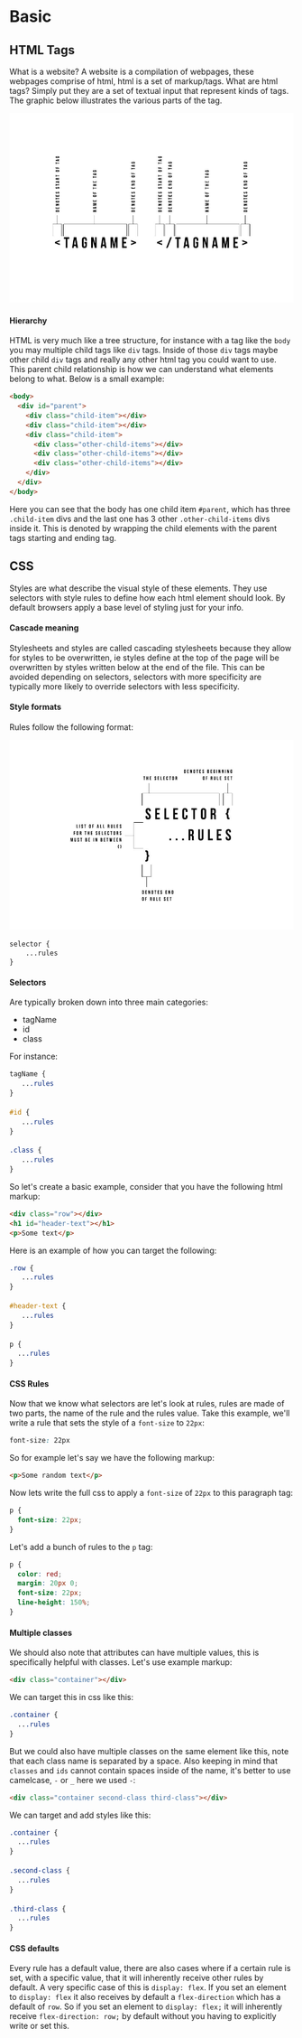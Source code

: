 # Basic 

## HTML Tags

What is a website? A website is a compilation of webpages, these webpages comprise of html, html is a set of markup/tags. What are html tags? Simply put they are a set of textual input that represent kinds of tags. The graphic below illustrates the various parts of the tag.

[![alt text](tutorial-assets/img/html-tag-explanation.jpg "HTML Tag explanation")](tutorial-assets/img/html-tag-explanation.jpg)

#### Hierarchy
HTML is very much like a tree structure, for instance with a tag like the `body` you may multiple child tags like `div` tags. Inside of those `div` tags maybe other child `div` tags and really any other html tag you could want to use. This parent child relationship is how we can understand what elements belong to what. Below is a small example:

```html
<body>
  <div id="parent">
    <div class="child-item"></div>
    <div class="child-item"></div>
    <div class="child-item">
      <div class="other-child-items"></div>
      <div class="other-child-items"></div>
      <div class="other-child-items"></div>
    </div>
  </div>
</body>
```

Here you can see that the body has one child item `#parent`, which has three `.child-item` divs and the last one has 3 other `.other-child-items` divs inside it. This is denoted by wrapping the child elements with the parent tags starting and ending tag.

## CSS
Styles are what describe the visual style of these elements. They use selectors with style rules to define how each html element should look. By default browsers apply a base level of styling just for your info.

#### Cascade meaning
Stylesheets and styles are called cascading stylesheets because they allow for styles to be overwritten, ie styles define at the top of the page will be overwritten by styles written below at the end of the file. This can be avoided depending on selectors, selectors with more specificity are typically more likely to override selectors with less specificity.  

#### Style formats
Rules follow the following format:

[![alt text](tutorial-assets/img/css-explanation.jpg "CSS explanation")](tutorial-assets/img/css-explanation.jpg)

```
selector {
    ...rules
}
```

#### Selectors 
Are typically broken down into three main categories:
- tagName
- id
- class

For instance:

```css
tagName {
   ...rules
}

#id {
   ...rules
}

.class {
   ...rules
}
```

So let's create a basic example, consider that you have the following html markup:

```html
<div class="row"></div>
<h1 id="header-text"></h1>
<p>Some text</p>
```

Here is an example of how you can target the following:

```css
.row {
   ...rules
}

#header-text {
   ...rules
}

p {
  ...rules
}
```

#### CSS Rules
Now that we know what selectors are let's look at rules, rules are made of two parts, the name of the rule and the rules value. Take this example, we'll write a rule that sets the style of a `font-size` to `22px`:

```css
font-size: 22px
```

So for example let's say we have the following markup:

```html
<p>Some random text</p>
```

Now lets write the full css to apply a `font-size` of `22px` to this paragraph tag:

```css
p {
  font-size: 22px;
}
```

Let's add a bunch of rules to the `p` tag:

```css
p {
  color: red;
  margin: 20px 0;
  font-size: 22px;
  line-height: 150%;
}
```

#### Multiple classes
We should also note that attributes can have multiple values, this is specifically helpful with classes. Let's use example markup:
```html
<div class="container"></div>
```

We can target this in css like this:
```css
.container {
  ...rules
}
```

But we could also have multiple classes on the same element like this, note that each class name is separated by a space. Also keeping in mind that `classes` and `ids` cannot contain spaces inside of the name, it's better to use camelcase, `-` or `_` here we used `-`:
```html
<div class="container second-class third-class"></div>
```

We can target and add styles like this:
```css
.container {
  ...rules
}

.second-class {
  ...rules
}

.third-class {
  ...rules
}
```

#### CSS defaults
Every rule has a default value, there are also cases where if a certain rule is set, with a specific value, that it will inherently receive other rules by default. A very specific case of this is `display: flex`. If you set an element to `display: flex` it also receives by default a `flex-direction` which has a default of `row`. So if you set an element to `display: flex;` it will inherently receive `flex-direction: row;` by default without you having to explicitly write or set this.
